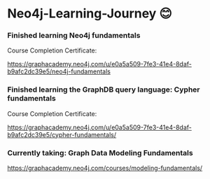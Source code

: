 # Neo4j-Learning-Journey 😊

### Finished learning Neo4j fundamentals
Course Completion Certificate: 

https://graphacademy.neo4j.com/u/e0a5a509-7fe3-41e4-8daf-b9afc2dc39e5/neo4j-fundamentals

### Finished learning the GraphDB query language: Cypher fundamentals 
Course Completion Certificate: 

https://graphacademy.neo4j.com/u/e0a5a509-7fe3-41e4-8daf-b9afc2dc39e5/cypher-fundamentals/

### Currently taking: Graph Data Modeling Fundamentals
https://graphacademy.neo4j.com/courses/modeling-fundamentals/
